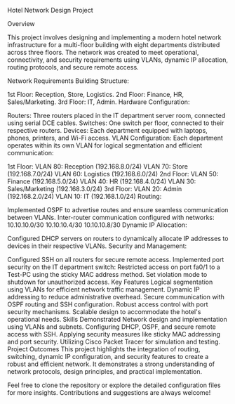 Hotel Network Design Project

Overview

This project involves designing and implementing a modern hotel network infrastructure for a multi-floor building with eight departments distributed across three floors. The network was created to meet operational, connectivity, and security requirements using VLANs, dynamic IP allocation, routing protocols, and secure remote access.

Network Requirements
Building Structure:

1st Floor: Reception, Store, Logistics.
2nd Floor: Finance, HR, Sales/Marketing.
3rd Floor: IT, Admin.
Hardware Configuration:

Routers: Three routers placed in the IT department server room, connected using serial DCE cables.
Switches: One switch per floor, connected to their respective routers.
Devices: Each department equipped with laptops, phones, printers, and Wi-Fi access.
VLAN Configuration: Each department operates within its own VLAN for logical segmentation and efficient communication:

1st Floor:
VLAN 80: Reception (192.168.8.0/24)
VLAN 70: Store (192.168.7.0/24)
VLAN 60: Logistics (192.168.6.0/24)
2nd Floor:
VLAN 50: Finance (192.168.5.0/24)
VLAN 40: HR (192.168.4.0/24)
VLAN 30: Sales/Marketing (192.168.3.0/24)
3rd Floor:
VLAN 20: Admin (192.168.2.0/24)
VLAN 10: IT (192.168.1.0/24)
Routing:

Implemented OSPF to advertise routes and ensure seamless communication between VLANs.
Inter-router communication configured with networks:
10.10.10.0/30
10.10.10.4/30
10.10.10.8/30
Dynamic IP Allocation:

Configured DHCP servers on routers to dynamically allocate IP addresses to devices in their respective VLANs.
Security and Management:

Configured SSH on all routers for secure remote access.
Implemented port security on the IT department switch:
Restricted access on port fa0/1 to a Test-PC using the sticky MAC address method.
Set violation mode to shutdown for unauthorized access.
Key Features
Logical segmentation using VLANs for efficient network traffic management.
Dynamic IP addressing to reduce administrative overhead.
Secure communication with OSPF routing and SSH configuration.
Robust access control with port security mechanisms.
Scalable design to accommodate the hotel's operational needs.
Skills Demonstrated
Network design and implementation using VLANs and subnets.
Configuring DHCP, OSPF, and secure remote access with SSH.
Applying security measures like sticky MAC addressing and port security.
Utilizing Cisco Packet Tracer for simulation and testing.
Project Outcomes
This project highlights the integration of routing, switching, dynamic IP configuration, and security features to create a robust and efficient network. It demonstrates a strong understanding of network protocols, design principles, and practical implementation.

Feel free to clone the repository or explore the detailed configuration files for more insights. Contributions and suggestions are always welcome!
